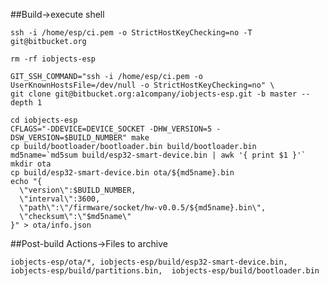 ##Build->execute shell

    ssh -i /home/esp/ci.pem -o StrictHostKeyChecking=no -T git@bitbucket.org

    rm -rf iobjects-esp

    GIT_SSH_COMMAND="ssh -i /home/esp/ci.pem -o UserKnownHostsFile=/dev/null -o StrictHostKeyChecking=no" \
    git clone git@bitbucket.org:a1company/iobjects-esp.git -b master --depth 1

    cd iobjects-esp
    CFLAGS="-DDEVICE=DEVICE_SOCKET -DHW_VERSION=5 -DSW_VERSION=$BUILD_NUMBER" make
    cp build/bootloader/bootloader.bin build/bootloader.bin 
    md5name=`md5sum build/esp32-smart-device.bin | awk '{ print $1 }'`
    mkdir ota
    cp build/esp32-smart-device.bin ota/${md5name}.bin
    echo "{
      \"version\":$BUILD_NUMBER,
      \"interval\":3600,
      \"path\":\"/firmware/socket/hw-v0.0.5/${md5name}.bin\",
      \"checksum\":\"$md5name\"
    }" > ota/info.json

##Post-build Actions->Files to archive

    iobjects-esp/ota/*, iobjects-esp/build/esp32-smart-device.bin, iobjects-esp/build/partitions.bin,  iobjects-esp/build/bootloader.bin